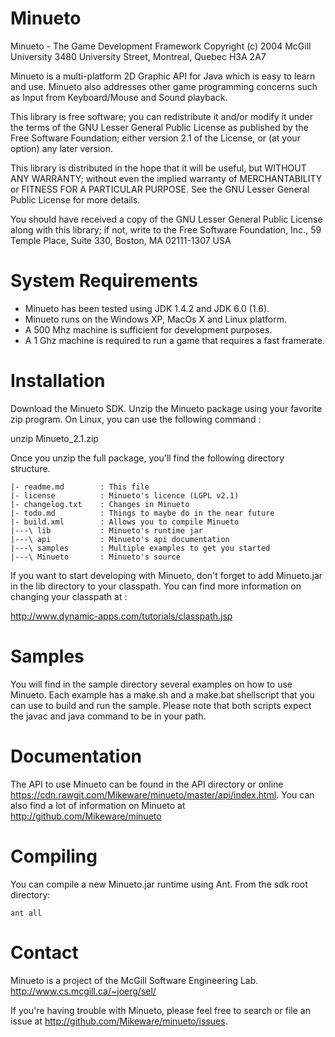 Minueto
=======
Minueto - The Game Development Framework 
Copyright (c) 2004 McGill University
3480 University Street, Montreal, Quebec H3A 2A7
 
Minueto is a multi-platform 2D Graphic API for Java which is easy to learn and use. 
Minueto also addresses other game programming concerns such as Input from 
Keyboard/Mouse and Sound playback.
 
This library is free software; you can redistribute it and/or
modify it under the terms of the GNU Lesser General Public
License as published by the Free Software Foundation; either
version 2.1 of the License, or (at your option) any later version.
  
This library is distributed in the hope that it will be useful,
but WITHOUT ANY WARRANTY; without even the implied warranty of
MERCHANTABILITY or FITNESS FOR A PARTICULAR PURPOSE.  See the GNU
Lesser General Public License for more details.
  
You should have received a copy of the GNU Lesser General Public
License along with this library; if not, write to the Free Software
Foundation, Inc., 59 Temple Place, Suite 330, Boston, MA  02111-1307  USA
 
System Requirements
===================
 
 * Minueto has been tested using JDK 1.4.2 and JDK 6.0 (1.6). 
 * Minueto runs on the Windows XP, MacOs X and Linux platform.
 * A 500 Mhz machine is sufficient for development purposes.
 * A 1 Ghz machine is required to run a game that requires a fast framerate.

Installation
============

Download the Minueto SDK. Unzip the Minueto package using your favorite
zip program. On Linux, you can use the following command :

unzip Minueto_2.1.zip
 
Once you unzip the full package, you'll find the following directory 
structure.

    |- readme.md        : This file
    |- license          : Minueto's licence (LGPL v2.1)
    |- changelog.txt    : Changes in Minueto
    |- todo.md          : Things to maybe do in the near future
    |- build.xml        : Allows you to compile Minueto
    |---\ lib           : Minueto's runtime jar
    |---\ api           : Minueto's api documentation
    |---\ samples       : Multiple examples to get you started
    |---\ Minueto       : Minueto's source
 
If you want to start developing with Minueto, don't forget to add 
Minueto.jar in the lib directory to your classpath. You can find more 
information on changing your classpath at :
 
<http://www.dynamic-apps.com/tutorials/classpath.jsp>
 
Samples
=======
 
You will find in the sample directory several examples on how to use
Minueto. Each example has a make.sh and a make.bat shellscript that
you can use to build and run the sample. Please note that both scripts
expect the javac and java command to be in your path.
 
Documentation
=============
 
The API to use Minueto can be found in the API directory or online <https://cdn.rawgit.com/Mikeware/minueto/master/api/index.html>. You can also find a 
lot of information on Minueto at <http://github.com/Mikeware/minueto>

Compiling
=========

You can compile a new Minueto.jar runtime using Ant. From the sdk root 
directory:

    ant all

Contact
=======
 
Minueto is a project of the McGill  Software Engineering Lab. 
<http://www.cs.mcgill.ca/~joerg/sel/>

If you're having trouble with Minueto, please feel free to search or file an issue at
<http://github.com/Mikeware/minueto/issues>.
 